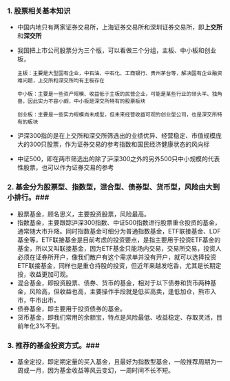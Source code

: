 
### 1. 股票相关基本知识 ###

- 中国内地只有两家证券交易所，上海证券交易所和深圳证券交易所，即**上交所**和**深交所**
- 我国把上市公司股票分为三个版，可以看做三个分组，主板、中小板和创业板，
    
     `主板：主要是大型国有企业，中石油、中石化、工商银行、贵州茅台等，解决国有企业融资难问题，上交所和深交所均有主板存在`

    `中小板：主要是一些资产规模、收益低于主板的民营企业，可能是某些行业的领头羊、独角兽，因此实力不容小觑，中小板是深交所特有的股票板块`

    `创业板：主要是一些实力规模尚未成型，但未来经营收益可观的创业型公司，也是深交所特有的板块`

- 沪深300指的是在上交所和深交所筛选出的业绩优异、经营稳定、市值规模庞大的300只股票，作为证券交易的参考指数和国民经济健康状态的风向标
- 中证500，即在两市筛选出的除了沪深300之外的另外500只中小规模的代表性股票，也可以作为证券交易的参考


###  2. 基金分为股票型、指数型，混合型、债券型、货币型，风险由大到小排行。###
    
- 股票基金，顾名思义，主要投资股票，风险最高。
- 指数基金，主要跟踪沪深300指数、中证500指数进行股票重仓投资的基金，通常随大市升降。同时指数基金可细分为普通指数基金，ETF联接基金、LOF基金等，ETF联接基金是目前考虑的投资要点，是指主要用于投资ETF基金的基金，所以又叫联接基金，因为ETF基金只能场内交易，交易所交易，投资人必须在证券所开户，像我们散户有这个需求单并没有开户，就可以选择投资ETF联接基金，同样也是重仓持股的投资，但近年来越发吃香，尤其是长期定投，收益更加可观。
- 混合基金，即投资股票、债券、货币的基金，相对于以下债券和货币两种基金，风险高，但收益也高，主要操作手段就是低买高卖，逢低加仓，熊市入市，牛市出市。
- 债券基金，即主要用于投资债券的基金。
- 货币基金，即我们常用的余额宝，特点是风险最低、收益稳定、存取灵活，目前年化3%不到。
    

###  3. 推荐的基金投资方式。###

- 基金定投，即定期定量的买入基金，且最好为指数型基金，一般推荐周期为一周或一月，因为基金收益等风云变幻，一周时间不长不短。